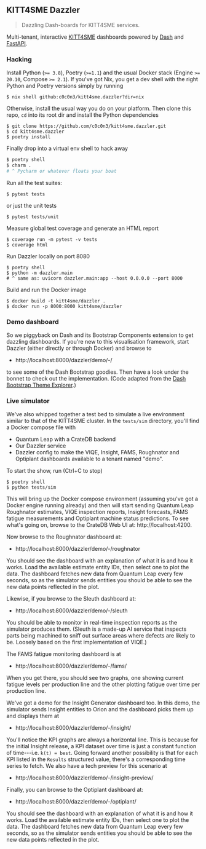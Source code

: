 KITT4SME Dazzler
----------------
> Dazzling Dash-boards for KITT4SME services.

Multi-tenant, interactive [KITT4SME][k4s] dashboards powered by
[Dash][dash] and [FastAPI][fapi].


### Hacking

Install Python (`>= 3.8`), Poetry (`>=1.1`) and the usual Docker
stack (Engine `>= 20.10`, Compose `>= 2.1`). If you've got Nix, you
get a dev shell with the right Python and Poetry versions simply by
running

```console
$ nix shell github:c0c0n3/kitt4sme.dazzler?dir=nix
```

Otherwise, install the usual way you do on your platform. Then clone
this repo, `cd` into its root dir and install the Python dependencies

```console
$ git clone https://github.com/c0c0n3/kitt4sme.dazzler.git
$ cd kitt4sme.dazzler
$ poetry install
```

Finally drop into a virtual env shell to hack away

```bash
$ poetry shell
$ charm .
# ^ Pycharm or whatever floats your boat
```

Run all the test suites:

```console
$ pytest tests
```

or just the unit tests

```console
$ pytest tests/unit
```

Measure global test coverage and generate an HTML report

```console
$ coverage run -m pytest -v tests
$ coverage html
```

Run Dazzler locally on port 8080

```console
$ poetry shell
$ python -m dazzler.main
# ^ same as: uvicorn dazzler.main:app --host 0.0.0.0 --port 8000
```

Build and run the Docker image

```console
$ docker build -t kitt4sme/dazzler .
$ docker run -p 8000:8000 kitt4sme/dazzler
```


### Demo dashboard

So we piggyback on Dash and its Bootstrap Components extension to
get dazzling dashboards. If you're new to this visualisation framework,
start Dazzler (either directly or through Docker) and browse to

- http://localhost:8000/dazzler/demo/-/

to see some of the Dash Bootstrap goodies. Then have a look under the
bonnet to check out the implementation. (Code adapted from the [Dash
Bootstrap Theme Explorer][dash.explorer].)


### Live simulator

We've also whipped together a test bed to simulate a live environment
similar to that of the KITT4SME cluster. In the `tests/sim` directory,
you'll find a Docker compose file with

* Quantum Leap with a CrateDB backend
* Our Dazzler service
* Dazzler config to make the VIQE, Insight, FAMS, Roughnator and
  Optiplant dashboards available to a tenant named "demo".

To start the show, run (Ctrl+C to stop)

```console
$ poetry shell
$ python tests/sim
```

This will bring up the Docker compose environment (assuming you've got a
Docker engine running already) and then will start sending Quantum Leap
Roughnator estimates, VIQE inspection reports, Insight forecasts, FAMS
fatigue measurements and Optiplant machine status predictions. To see
what's going on, browse to the CrateDB Web UI at: http://localhost:4200.

Now browse to the Roughnator dashboard at:

- http://localhost:8000/dazzler/demo/-/roughnator

You should see the dashboard with an explanation of what it is and
how it works. Load the available estimate entity IDs, then select
one to plot the data. The dashboard fetches new data from Quantum
Leap every few seconds, so as the simulator sends entities you should
be able to see the new data points reflected in the plot.

Likewise, if you browse to the Sleuth dashboard at:

- http://localhost:8000/dazzler/demo/-/sleuth

You should be able to monitor in real-time inspection reports as the
simulator produces them. (Sleuth is a made-up AI service that inspects
parts being machined to sniff out surface areas where defects are likely
to be. Loosely based on the first implementation of VIQE.)

The FAMS fatigue monitoring dashboard is at

- http://localhost:8000/dazzler/demo/-/fams/

When you get there, you should see two graphs, one showing current
fatigue levels per production line and the other plotting fatigue
over time per production line.

We've got a demo for the Insight Generator dashboard too.
In this demo, the simulator sends Insight entities to Orion and the
dashboard picks them up and displays them at

- http://localhost:8000/dazzler/demo/-/insight/

You'll notice the KPI graphs are always a horizontal line. This is
because for the initial Insight release, a KPI dataset over time is
just a constant function of time---i.e. `k(t) = best`. Going forward
another possibility is that for each KPI listed in the `Results`
structured value, there's a corresponding time series to fetch. We
also have a tech preview for this scenario at

- http://localhost:8000/dazzler/demo/-/insight-preview/

Finally, you can browse to the Optiplant dashboard at:

- http://localhost:8000/dazzler/demo/-/optiplant/

You should see the dashboard with an explanation of what it is and
how it works. Load the available estimate entity IDs, then select
one to plot the data. The dashboard fetches new data from Quantum
Leap every few seconds, so as the simulator sends entities you should
be able to see the new data points reflected in the plot.




[dash]: https://plotly.com/dash/
[dash.explorer]: https://hellodash.pythonanywhere.com/figure_templates
[fapi]: https://fastapi.tiangolo.com/
[k4s]: https://kitt4sme.eu/
